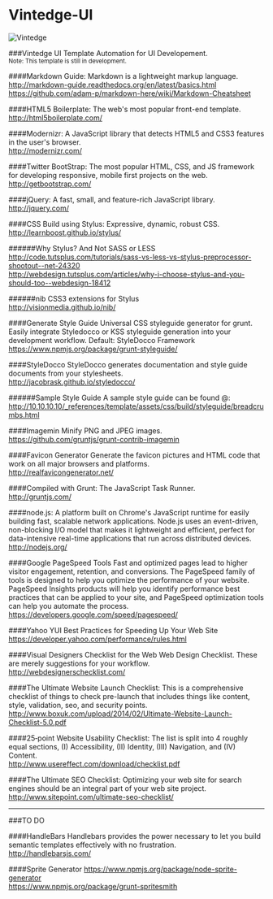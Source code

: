 Vintedge-UI
===========

![Vintedge](http://vintedge.com/images/logo.gif "Vintedge")

###Vintedge UI Template
Automation for UI Developement.<br />
<sup>Note: This template is still in development.</sup>


####Markdown Guide:
Markdown is a lightweight markup language.<br />
http://markdown-guide.readthedocs.org/en/latest/basics.html<br />
https://github.com/adam-p/markdown-here/wiki/Markdown-Cheatsheet


####HTML5 Boilerplate:
The web's most popular front-end template.<br />
http://html5boilerplate.com/


####Modernizr:
A JavaScript library that detects HTML5 and CSS3 features in the user's browser.<br />
http://modernizr.com/


####Twitter BootStrap:
The most popular HTML, CSS, and JS framework for developing responsive, mobile first projects on the web.<br />
http://getbootstrap.com/


####jQuery:
A fast, small, and feature-rich JavaScript library.<br />
http://jquery.com/


####CSS Build using Stylus:
Expressive, dynamic, robust CSS.<br />
http://learnboost.github.io/stylus/

######Why Stylus? And Not SASS or LESS
http://code.tutsplus.com/tutorials/sass-vs-less-vs-stylus-preprocessor-shootout--net-24320<br />
http://webdesign.tutsplus.com/articles/why-i-choose-stylus-and-you-should-too--webdesign-18412


######nib
CSS3 extensions for Stylus<br />
http://visionmedia.github.io/nib/


####Generate Style Guide
Universal CSS styleguide generator for grunt. Easily integrate Styledocco or KSS styleguide generation into your development workflow. Default: StyleDocco Framework<br />
https://www.npmjs.org/package/grunt-styleguide/


####StyleDocco
StyleDocco generates documentation and style guide documents from your stylesheets.<br />
http://jacobrask.github.io/styledocco/


######Sample Style Guide
A sample style guide can be found @:<br />
http://10.10.10.10/_references/template/assets/css/build/styleguide/breadcrumbs.html


####Imagemin
Minify PNG and JPEG images.<br />
https://github.com/gruntjs/grunt-contrib-imagemin


####Favicon Generator
Generate the favicon pictures and HTML code that work on all major browsers and platforms.<br />
http://realfavicongenerator.net/


####Compiled with Grunt:
The JavaScript Task Runner.<br />
http://gruntjs.com/


####node.js:
A platform built on Chrome's JavaScript runtime for easily building fast, scalable network applications. Node.js uses an event-driven, non-blocking I/O model that makes it lightweight and efficient, perfect for data-intensive real-time applications that run across distributed devices.<br />
http://nodejs.org/


####Google PageSpeed Tools
Fast and optimized pages lead to higher visitor engagement, retention, and conversions. The PageSpeed family of tools is designed to help you optimize the performance of your website. PageSpeed Insights products will help you identify performance best practices that can be applied to your site, and PageSpeed optimization tools can help you automate the process.<br />
https://developers.google.com/speed/pagespeed/


####Yahoo YUI
Best Practices for Speeding Up Your Web Site<br />
https://developer.yahoo.com/performance/rules.html


####Visual Designers Checklist for the Web
Web Design Checklist. These are merely suggestions for your workflow.<br />
http://webdesignerschecklist.com/


####The Ultimate Website Launch Checklist:
This is a comprehensive checklist of things to check pre-launch that includes things like content, style, validation, seo, and security points.<br />
http://www.boxuk.com/upload/2014/02/Ultimate-Website-Launch-Checklist-5.0.pdf


####25‐point Website Usability Checklist:
The list is split into 4 roughly equal sections, (I) Accessibility, (II) Identity, (III) Navigation, and (IV) Content.<br />
http://www.usereffect.com/download/checklist.pdf


####The Ultimate SEO Checklist:
Optimizing your web site for search engines should be an integral part of your web site project.<br />
http://www.sitepoint.com/ultimate-seo-checklist/


**********

###TO DO

####HandleBars
Handlebars provides the power necessary to let you build semantic templates effectively with no frustration.<br />
http://handlebarsjs.com/


####Sprite Generator
https://www.npmjs.org/package/node-sprite-generator<br />
https://www.npmjs.org/package/grunt-spritesmith
